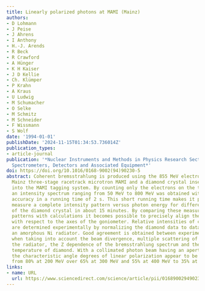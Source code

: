 ```yaml
---
title: Linearly polarized photons at MAMI (Mainz)
authors:
- D Lohmann
- J Peise
- J Ahrens
- I Anthony
- H.-J. Arends
- R Beck
- R Crawford
- A Hünger
- K H Kaiser
- J D Kellie
- Ch. Klümper
- P Krahn
- A Kraus
- U Ludwig
- M Schumacher
- O Selke
- M Schmitz
- M Schneider
- F Wissmann
- S Wolf
date: '1994-01-01'
publishDate: '2024-11-15T01:34:53.736014Z'
publication_types:
- article-journal
publication: '*Nuclear Instruments and Methods in Physics Research Section A: Accelerators,
  Spectrometers, Detectors and Associated Equipment*'
doi: https://doi.org/10.1016/0168-9002(94)90230-5
abstract: Coherent bremsstrahlung is produced using the 855 MeV electron beam of the
  Mainz three-stage racetrack microtron MAMI and a diamond crystal inserted as a radiator
  into the MAMI tagging system. By counting only the electrons on the tagger ladder
  an intensity spectrum ranging from 50 MeV to 800 MeV was obtained with good statistical
  accuracy in a running time of 2 s. This short running time makes it possible to
  measure a complete intensity pattern versus photon energy for different orientations
  of the diamond crystal in about 15 minutes. By comparing these measured intensity
  patterns with calculations it becomes possible to precisely align the crystal axes
  with respect to the axes of the goniometer. Relative intensities of coherent bremsstrahlung
  are determined experimentally by normalizing the diamond data to data obtained with
  an amorphous Ni radiator. Good agreement is obtained between experiment and prediction
  when taking into account the beam divergence, multiple scattering of electrons in
  the radiator, the Z dependence of the bremsstrahlung spectrum and the finite Debye
  temperature of diamond. With a collimated photon beam having an aperture of half
  the characteristic angle degrees of linear polarization appear to be possible ranging
  from 80% at 200 MeV over 65% at 300 MeV and 55% at 400 MeV to 35% at 500 MeV.
links:
- name: URL
  url: https://www.sciencedirect.com/science/article/pii/0168900294902305
---
```

